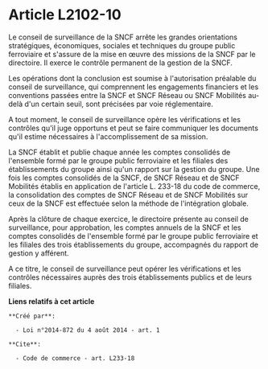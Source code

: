 # Article L2102-10

Le conseil de surveillance de la SNCF arrête les grandes orientations stratégiques, économiques, sociales et techniques du
groupe public ferroviaire et s'assure de la mise en œuvre des missions de la SNCF par le directoire. Il exerce le contrôle
permanent de la gestion de la SNCF. 

Les opérations dont la conclusion est soumise à l'autorisation préalable du conseil de surveillance, qui comprennent les
engagements financiers et les conventions passées entre la SNCF et SNCF Réseau ou SNCF Mobilités au-delà d'un certain seuil,
sont précisées par voie réglementaire. 

A tout moment, le conseil de surveillance opère les vérifications et les contrôles qu'il juge opportuns et peut se faire
communiquer les documents qu'il estime nécessaires à l'accomplissement de sa mission. 

La SNCF établit et publie chaque année les comptes consolidés de l'ensemble formé par le groupe public ferroviaire et les
filiales des établissements du groupe ainsi qu'un rapport sur la gestion du groupe. Une fois les comptes consolidés de la
SNCF, de SNCF Réseau et de SNCF Mobilités établis en application de l'article L. 233-18 du code de commerce, la consolidation
des comptes de SNCF Réseau et de SNCF Mobilités sur ceux de la SNCF est effectuée selon la méthode de l'intégration globale. 

Après la clôture de chaque exercice, le directoire présente au conseil de surveillance, pour approbation, les comptes annuels
de la SNCF et les comptes consolidés de l'ensemble formé par le groupe public ferroviaire et les filiales des trois
établissements du groupe, accompagnés du rapport de gestion y afférent. 

A ce titre, le conseil de surveillance peut opérer les vérifications et les contrôles nécessaires auprès des trois
établissements publics et de leurs filiales.

**Liens relatifs à cet article**

	**Créé par**:

	  - Loi n°2014-872 du 4 août 2014 - art. 1

	**Cite**:

	  - Code de commerce - art. L233-18
